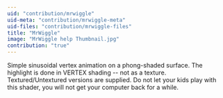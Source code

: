 ```yaml
---
uid: "contribution/mrwiggle"
uid-meta: "contribution/mrwiggle-meta"
uid-files: "contribution/mrwiggle-files"
title: "MrWiggle"
image: "MrWiggle help Thumbnail.jpg"
contribution: "true"
---
```


Simple sinusoidal vertex animation on a phong-shaded surface.
The highlight is done in VERTEX shading -- not as a texture.
Textured/Untextured versions are supplied.
Do not let your kids play with this shader, you will not get your computer back for a while.